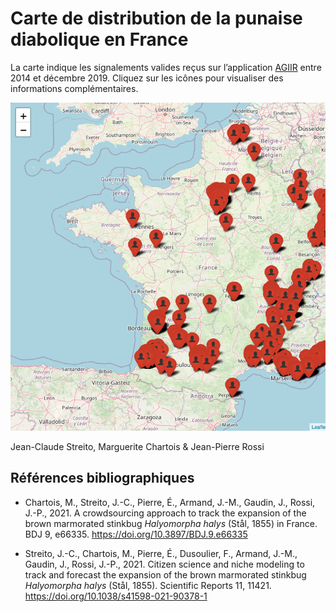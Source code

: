 Carte de distribution de la punaise diabolique en France
================

La carte indique les signalements valides reçus sur l’application
<a href="https://rossi-jp.github.io/crises/agiir.html" target="_blank">AGIIR</a>
entre 2014 et décembre 2019. Cliquez sur les icônes pour visualiser des
informations complémentaires.

<!-- OK mais lourd -->

![](carte-Hh_files/figure-gfm/unnamed-chunk-1-1.png)<!-- -->

Jean-Claude Streito, Marguerite Chartois & Jean-Pierre Rossi

## Références bibliographiques

- Chartois, M., Streito, J.-C., Pierre, É., Armand, J.-M., Gaudin, J.,
  Rossi, J.-P., 2021. A crowdsourcing approach to track the expansion of
  the brown marmorated stinkbug *Halyomorpha halys* (Stål, 1855) in
  France. BDJ 9, e66335. <https://doi.org/10.3897/BDJ.9.e66335>

- Streito, J.-C., Chartois, M., Pierre, É., Dusoulier, F., Armand,
  J.-M., Gaudin, J., Rossi, J.-P., 2021. Citizen science and niche
  modeling to track and forecast the expansion of the brown marmorated
  stinkbug *Halyomorpha halys* (Stål, 1855). Scientific Reports
  11, 11421. <https://doi.org/10.1038/s41598-021-90378-1>
